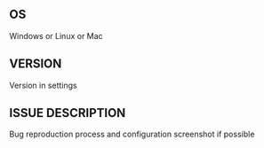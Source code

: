 ## OS

Windows or Linux or Mac

## VERSION

Version in settings


## ISSUE DESCRIPTION

Bug reproduction process and configuration screenshot if possible
